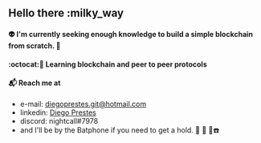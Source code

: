 ## Hello there :milky_way

#### :alien: I'm currently seeking enough knowledge to build a simple blockchain from scratch. 🤔

#### :octocat:🧠 Learning blockchain and peer to peer protocols

#### :mailbox_with_mail: Reach me at

- e-mail: <diegoprestes.git@hotmail.com>
- linkedin: [Diego Prestes](https://www.linkedin.com/in/diegoprestesgit/)
- discord: nightcall#7978
- and I'll be by the Batphone if you need to get a hold. :movie_camera: :vhs: 🦇☎️
